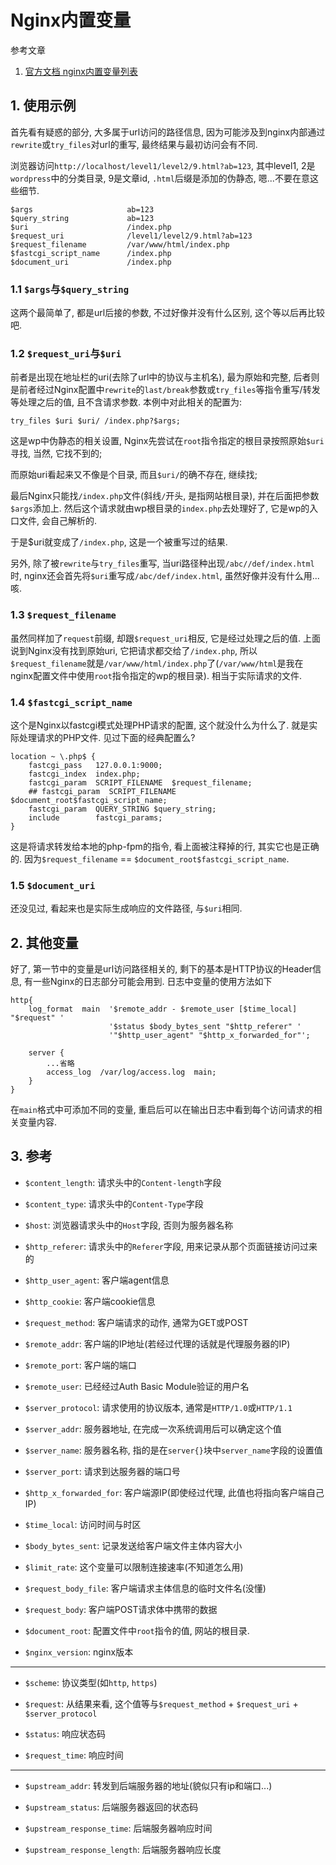 # Nginx内置变量

参考文章

1. [官方文档 nginx内置变量列表](http://nginx.org/en/docs/varindex.html)

## 1. 使用示例

首先看有疑惑的部分, 大多属于url访问的路径信息, 因为可能涉及到nginx内部通过`rewrite`或`try_files`对url的重写, 最终结果与最初访问会有不同.

浏览器访问`http://localhost/level1/level2/9.html?ab=123`, 其中level1, 2是`wordpress`中的分类目录, 9是文章id, `.html`后缀是添加的伪静态, 嗯...不要在意这些细节.

```
$args	                  ab=123
$query_string	          ab=123
$uri	                  /index.php
$request_uri	          /level1/level2/9.html?ab=123
$request_filename	      /var/www/html/index.php
$fastcgi_script_name	  /index.php
$document_uri	          /index.php
```

### 1.1 `$args`与`$query_string`

这两个最简单了, 都是url后接的参数, 不过好像并没有什么区别, 这个等以后再比较吧.

### 1.2 `$request_uri`与`$uri`

前者是出现在地址栏的uri(去除了url中的协议与主机名), 最为原始和完整, 后者则是前者经过Nginx配置中`rewrite`的`last/break`参数或`try_files`等指令重写/转发等处理之后的值, 且不含请求参数. 本例中对此相关的配置为:

```
try_files $uri $uri/ /index.php?$args;
```

这是wp中伪静态的相关设置, Nginx先尝试在`root`指令指定的根目录按照原始`$uri`寻找, 当然, 它找不到的;

而原始uri看起来又不像是个目录, 而且`$uri/`的确不存在, 继续找;

最后Nginx只能找`/index.php`文件(斜线`/`开头, 是指网站根目录), 并在后面把参数`$args`添加上. 然后这个请求就由wp根目录的`index.php`去处理好了, 它是wp的入口文件, 会自己解析的.

于是$uri就变成了`/index.php`, 这是一个被重写过的结果.

另外, 除了被`rewrite`与`try_files`重写, 当uri路径种出现`/abc//def/index.html`时, nginx还会首先将`$uri`重写成`/abc/def/index.html`, 虽然好像并没有什么用...咳.

### 1.3 `$request_filename`

虽然同样加了`request`前缀, 却跟`$request_uri`相反, 它是经过处理之后的值. 上面说到Nginx没有找到原始uri, 它把请求都交给了`/index.php`, 所以`$request_filename`就是`/var/www/html/index.php`了(`/var/www/html`是我在nginx配置文件中使用`root`指令指定的wp的根目录). 相当于实际请求的文件.

### 1.4 `$fastcgi_script_name`

这个是Nginx以fastcgi模式处理PHP请求的配置, 这个就没什么为什么了. 就是实际处理请求的PHP文件. 见过下面的经典配置么?

```
location ~ \.php$ {
    fastcgi_pass   127.0.0.1:9000;
    fastcgi_index  index.php;
    fastcgi_param  SCRIPT_FILENAME  $request_filename;
    ## fastcgi_param  SCRIPT_FILENAME  $document_root$fastcgi_script_name;
    fastcgi_param  QUERY_STRING $query_string;
    include        fastcgi_params;
}
```

这是将请求转发给本地的php-fpm的指令, 看上面被注释掉的行, 其实它也是正确的. 因为`$request_filename` == `$document_root$fastcgi_script_name`.

### 1.5 `$document_uri`

还没见过, 看起来也是实际生成响应的文件路径, 与`$uri`相同.

## 2. 其他变量

好了, 第一节中的变量是url访问路径相关的, 剩下的基本是HTTP协议的Header信息, 有一些Nginx的日志部分可能会用到. 日志中变量的使用方法如下

```
http{
    log_format  main  '$remote_addr - $remote_user [$time_local] "$request" '
                      '$status $body_bytes_sent "$http_referer" '
                      '"$http_user_agent" "$http_x_forwarded_for"';

    server {
        ...省略
        access_log  /var/log/access.log  main;
    }
}
```

在`main`格式中可添加不同的变量, 重启后可以在输出日志中看到每个访问请求的相关变量内容.

## 3. 参考

- `$content_length`: 请求头中的`Content-length`字段

- `$content_type`: 请求头中的`Content-Type`字段

- `$host`: 浏览器请求头中的`Host`字段, 否则为服务器名称

- `$http_referer`: 请求头中的`Referer`字段, 用来记录从那个页面链接访问过来的

- `$http_user_agent`: 客户端agent信息

- `$http_cookie`: 客户端cookie信息

- `$request_method`: 客户端请求的动作, 通常为GET或POST

- `$remote_addr`: 客户端的IP地址(若经过代理的话就是代理服务器的IP)

- `$remote_port`: 客户端的端口

- `$remote_user`: 已经经过Auth Basic Module验证的用户名

- `$server_protocol`: 请求使用的协议版本, 通常是`HTTP/1.0`或`HTTP/1.1`

- `$server_addr`: 服务器地址, 在完成一次系统调用后可以确定这个值

- `$server_name`: 服务器名称, 指的是在`server{}`块中`server_name`字段的设置值

- `$server_port`: 请求到达服务器的端口号

- `$http_x_forwarded_for`: 客户端源IP(即使经过代理, 此值也将指向客户端自己IP)

- `$time_local`: 访问时间与时区

- `$body_bytes_sent`: 记录发送给客户端文件主体内容大小

- `$limit_rate`: 这个变量可以限制连接速率(不知道怎么用)

- `$request_body_file`: 客户端请求主体信息的临时文件名(没懂)

- `$request_body`: 客户端POST请求体中携带的数据

- `$document_root`: 配置文件中`root`指令的值, 网站的根目录.

- `$nginx_version`: nginx版本

------

- `$scheme`: 协议类型(如`http`, `https`)

- `$request`: 从结果来看, 这个值等与`$request_method` + `$request_uri` + `$server_protocol`

- `$status`: 响应状态码

- `$request_time`: 响应时间

------

- `$upstream_addr`: 转发到后端服务器的地址(貌似只有ip和端口...)

- `$upstream_status`: 后端服务器返回的状态码

- `$upstream_response_time`: 后端服务器响应时间

- `$upstream_response_length`: 后端服务器响应长度

